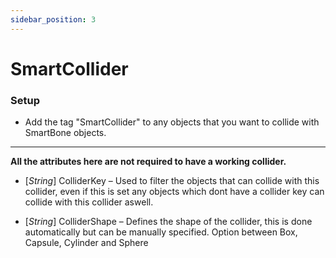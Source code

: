 ```yaml
---
sidebar_position: 3
---
```

# SmartCollider

### Setup

- Add the tag "SmartCollider" to any objects that you want to collide with SmartBone objects.

---

**All the attributes here are not required to have a working collider.**

- \[*String*\] ColliderKey – Used to filter the objects that can collide with this collider, even if this is set any objects which dont have a collider key can collide with this collider aswell.

- \[*String*\] ColliderShape – Defines the shape of the collider, this is done automatically but can be manually specified. Option between Box, Capsule, Cylinder and Sphere
